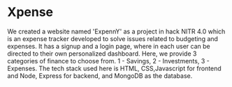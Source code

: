 # Xpense
We created a website named 'ExpennY' as a project in hack NITR 4.0 which is an expense tracker developed to solve issues related to budgeting and expenses.
It has a signup and a login page, where in each user can be directed to their own personalized dashboard. Here, we provide 3 categories of finance to choose from.
1 - Savings, 2 - Investments, 3 - Expenses.
The tech stack used here is HTML, CSS,Javascript for frontend and Node, Express for backend, and MongoDB as the database.
